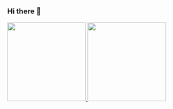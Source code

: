 ### Hi there 👋

<div>
<a href="https://github.com/MatVini0601">
 <img height="180em" src="https://github-readme-stats.vercel.app/api/top-langs/?username=MatVini0601&layout=compact&langs_count=7&theme=material-palenight"/>
<img height="180em" src="https://github-readme-stats.vercel.app/api?username=MatVini0601&show_icons=true&theme=dracula&include_all_commits=true&count_private=true"/>
</div>

<!--
**MatVini0601/MatVini0601** is a ✨ _special_ ✨ repository because its `README.md` (this file) appears on your GitHub profile.

Here are some ideas to get you started:

- 🔭 I’m currently working on ...
- 🌱 I’m currently learning ...
- 👯 I’m looking to collaborate on ...
- 🤔 I’m looking for help with ...
- 💬 Ask me about ...
- 📫 How to reach me: ...
- 😄 Pronouns: ...
- ⚡ Fun fact: ...
-->
